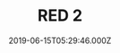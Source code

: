 ---
title: "RED 2"
year: 2013
date: 2019-06-15T05:29:46.000Z
permalink: /almanac/movies/2019-06-15-red-2/index.html
rating: 3
tmdbid: 146216
---